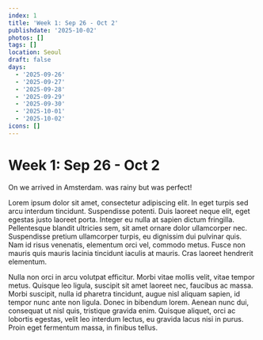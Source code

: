 ```yaml
---
index: 1
title: 'Week 1: Sep 26 - Oct 2'
publishdate: '2025-10-02'
photos: []
tags: []
location: Seoul
draft: false
days:
  - '2025-09-26'
  - '2025-09-27'
  - '2025-09-28'
  - '2025-09-29'
  - '2025-09-30'
  - '2025-10-01'
  - '2025-10-02'
icons: []
---
```

# Week 1: Sep 26 - Oct 2

On <Fri> we arrived in Amsterdam. <Sat> was rainy but <Sun> was perfect!

Lorem ipsum dolor sit amet, consectetur adipiscing elit. In eget turpis sed arcu interdum tincidunt. Suspendisse potenti. Duis laoreet neque elit, eget egestas justo laoreet porta. Integer eu nulla at sapien dictum fringilla. Pellentesque blandit ultricies sem, sit amet ornare dolor ullamcorper nec. Suspendisse pretium ullamcorper turpis, eu dignissim dui pulvinar quis. Nam id risus venenatis, elementum orci vel, commodo metus. Fusce non mauris quis mauris lacinia tincidunt iaculis at mauris. Cras laoreet hendrerit elementum.

<Tue>

Nulla non orci in arcu volutpat efficitur. Morbi vitae mollis velit, vitae tempor metus. Quisque leo ligula, suscipit sit amet laoreet nec, faucibus ac massa. Morbi suscipit, nulla id pharetra tincidunt, augue nisl aliquam sapien, id tempor nunc ante non ligula. Donec in bibendum lorem. Aenean nunc dui, consequat <Mon> ut nisl quis, tristique gravida enim. Quisque aliquet, orci ac lobortis egestas, velit leo interdum lectus, eu gravida lacus nisi in purus. Proin eget fermentum massa, in finibus tellus.